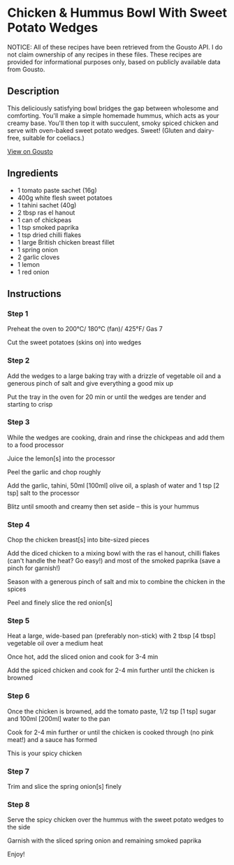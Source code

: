 # Chicken & Hummus Bowl With Sweet Potato Wedges

NOTICE: All of these recipes have been retrieved from the Gousto API. I do not claim ownership of any recipes in these files. These recipes are provided for informational purposes only, based on publicly available data from Gousto.

## Description

This deliciously satisfying bowl bridges the gap between wholesome and comforting. You'll make a simple homemade hummus, which acts as your creamy base. You'll then top it with succulent, smoky spiced chicken and serve with oven-baked sweet potato wedges. Sweet! (Gluten and dairy-free, suitable for coeliacs.)

[View on Gousto](https://www.gousto.co.uk/recipes/cookbook/chicken-hummus-bowl-with-sweet-potato-wedges)

## Ingredients

- 1 tomato paste sachet (16g)
- 400g white flesh sweet potatoes
- 1 tahini sachet (40g)
- 2 tbsp ras el hanout
- 1 can of chickpeas
- 1 tsp smoked paprika
- 1 tsp dried chilli flakes 
- 1 large British chicken breast fillet 
- 1 spring onion
- 2 garlic cloves 
- 1 lemon 
- 1 red onion

## Instructions


### Step 1

Preheat the oven to 200°C/ 180°C (fan)/ 425°F/ Gas 7


Cut the sweet potatoes (skins on) into wedges


### Step 2

Add the wedges to a large baking tray with a drizzle of vegetable oil and a generous pinch of salt and give everything a good mix up 


Put the tray in the oven for 20 min or until the wedges are tender and starting to crisp


### Step 3

While the wedges are cooking, drain and rinse the chickpeas and add them to a food processor


Juice the lemon<span class="text-danger">[s]</span> into the processor


Peel the garlic and chop roughly 


Add the garlic, tahini, 50ml <span class="text-danger">[100ml]</span> olive oil, a splash of water and 1 tsp <span class="text-danger">[2 tsp]</span> salt to the processor


Blitz until smooth and creamy then set aside – this is your hummus


### Step 4

Chop the chicken breast<span class="text-danger">[s]</span> into bite-sized pieces


Add the diced chicken to a mixing bowl with the ras el hanout, chilli flakes (can't handle the heat? Go easy!) and most of the smoked paprika (save a pinch for garnish!)


Season with a generous pinch of salt and mix to combine the chicken in the spices


Peel and finely slice the red onion<span class="text-danger">[s]</span>


### Step 5

Heat a large, wide-based pan (preferably non-stick) with 2 tbsp <span class="text-danger">[4 tbsp]</span> vegetable oil over a medium heat


Once hot, add the sliced onion and cook for 3-4 min 


Add the spiced chicken and cook for 2-4 min further until the chicken is browned


### Step 6

Once the chicken is browned, add the tomato paste, 1/2 tsp <span class="text-danger">[1 tsp]</span> sugar and 100ml <span class="text-danger">[200ml]</span> water to the pan


Cook for 2-4 min further or until the chicken is cooked through (no pink meat!) and a sauce has formed


This is your spicy chicken


### Step 7

Trim and slice the spring onion<span class="text-danger">[s]</span> finely

### Step 8

Serve the spicy chicken over the hummus with the sweet potato wedges to the side


Garnish with the sliced spring onion and remaining smoked paprika


Enjoy!

